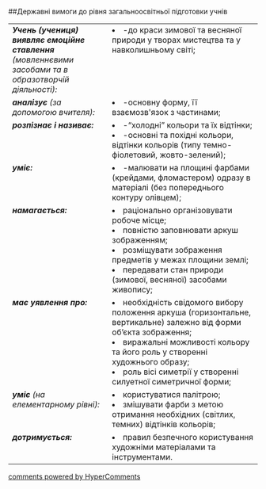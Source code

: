 <div id="hypercomments_widget" class="js-hypercomments-widget invisible"></div>

##Державні вимоги до рівня загальноосвітньої підготовки учнів

<table>
<tbody>
<tr>
<td width="40%" style="vertical-align:top !important;">
<i><b>Учень (учениця) виявляє емоційне ставлення</b> (мовленнєвими засобами та в образотворчій діяльності):</i><br>
</td>
<td style="vertical-align:top !important;">
<li>-до краси зимової та весняної природи у творах мистецтва та у навколишньому світі;</li>
</td>
</tr>

<tr>
<td width="40%" style="vertical-align:top !important;">
<i><b>аналізує</b> (за допомогою вчителя):</i><br>
</td>
<td>
<li>-основну форму, її взаємозв'язок з частинами;</li>
</td>
</tr>

<tr>
<td width="40%" style="vertical-align:top !important;">
<i><b>розпізнає і називає:</b></i><br>
</td>
<td>
<li>-“холодні” кольори та їх відтінки;</li>
<li>-основні та похідні кольори, відтінки кольорів (типу темно-фіолетовий, жовто-зелений);</li>
</td>
</tr>

<tr>
<td width="40%" style="vertical-align:top !important;">
<i><b>уміє:</b></i><br>
</td>
<td>
<li>-малювати на площині фарбами (крейдами, фломастером) одразу в матеріалі (без попереднього контуру олівцем);</li>
</td>
</tr>

<tr>
<td width="40%" style="vertical-align:top !important;">
<i><b>намагається:</b></i><br>
</td>
<td>
<li>раціонально організовувати робоче місце;</li>
<li>повністю заповнювати аркуш зображенням;</li>
<li>розміщувати зображення предметів у межах площини землі;</li>
<li>передавати стан природи (зимової, весняної) засобами живопису;</li>
</td>
</tr>

<tr>
<td width="40%" style="vertical-align:top !important;">
<i><b>має уявлення про:</b></i><br>
</td>
<td>
<li>необхідність свідомого вибору положення аркуша (горизонтальне, вертикальне) залежно від форми об’єкта зображення;</li>
<li>виражальні можливості кольору та його роль у створенні художнього образу;</li>
<li>роль вісі симетрії у створенні силуетної симетричної форми;</li>
</td>
</tr>

<tr>
<td width="40%" style="vertical-align:top !important;">
<i><b>уміє</b> (на елементарному рівні):</i><br>
</td>
<td>
<li>користуватися палітрою; </li>
<li>змішувати фарби з метою отримання необхідних (світлих, темних) відтінків кольорів;</li>
</td>
</tr>

<tr>
<td width="40%" style="vertical-align:top !important;">
<i><b>дотримується:</b></i><br>
</td>
<td>
<li>правил безпечного користування художніми матеріалами та інструментами.</li>
</td>
</tr>
</tbody>
</table>

<div class="js-hypercomments-container">
    <a href="http://hypercomments.com" class="hc-link" title="comments widget">comments powered by HyperComments</a>
</div>